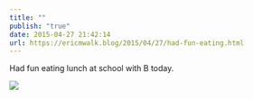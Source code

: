 ```yaml
---
title: ""
publish: "true"
date: 2015-04-27 21:42:14
url: https://ericmwalk.blog/2015/04/27/had-fun-eating.html
---
```


Had fun eating lunch at school with B today.

![](https://ericmwalk.blog/uploads/2022/1b257d8074.jpg)